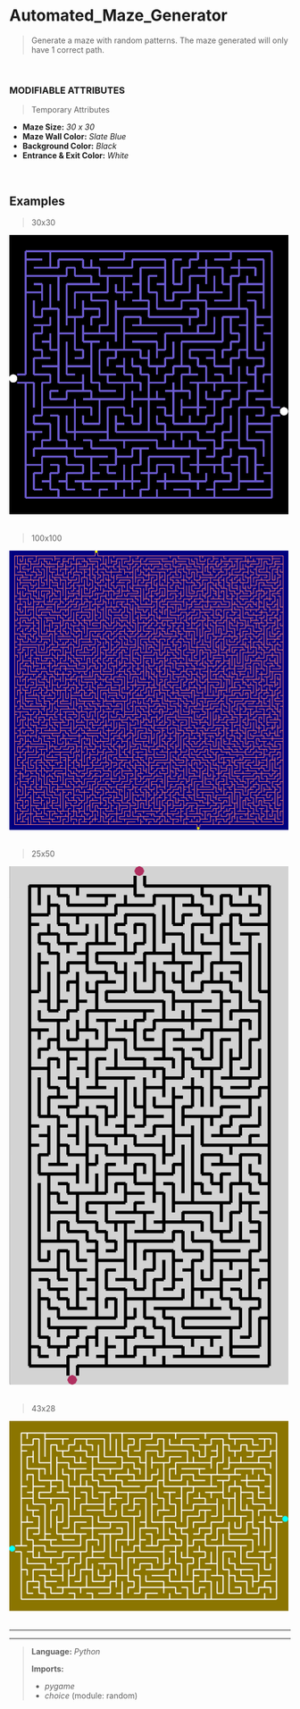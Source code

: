 # Automated_Maze_Generator
>  Generate a maze with random patterns. The maze generated will only have 1 correct path.

&nbsp;

### MODIFIABLE ATTRIBUTES
>Temporary Attributes
- **Maze Size:** _30 x 30_
- **Maze Wall Color:** _Slate Blue_
- **Background Color:** _Black_
- **Entrance & Exit Color:** _White_

&nbsp;

## Examples

> 30x30
<img src = https://github.com/Kyros0718/Automated_Maze_Generator/blob/main/Images/30x30_Maze.png width="500">
&nbsp;

> 100x100
<img src = https://github.com/Kyros0718/Automated_Maze_Generator/blob/main/Images/100x100_Maze.png width="500">
&nbsp;

> 25x50
<img src = https://github.com/Kyros0718/Automated_Maze_Generator/blob/main/Images/25x50_Maze.png width="500">
&nbsp;

> 43x28
<img src = https://github.com/Kyros0718/Automated_Maze_Generator/blob/main/Images/43x28_Maze.png width="500">
&nbsp;

---
---
> **Language:** _Python_
>
> **Imports:**
> - _pygame_
> - _choice_ (module: random)
